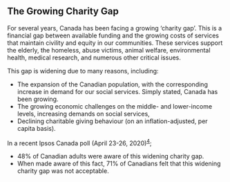 ## The Growing Charity Gap
 
For several years, Canada has been facing a growing ‘charity gap’. This is a financial gap between available funding and the growing costs of services that maintain civility and equity in our communities. These services support the elderly, the homeless, abuse victims, animal welfare, environmental health, medical research, and numerous other critical issues.

This gap is widening due to many reasons, including:

* The expansion of the Canadian population, with the corresponding increase in demand for our social services. Simply stated, Canada has been growing. 
* The growing economic challenges on the middle- and lower-income levels, increasing demands on social services,  
* Declining charitable giving behaviour (on an inflation-adjusted, per capita basis).

In a recent Ipsos Canada poll (April 23-26, 2020)<sup><a href="https://sector3insights.com/products/canadians-understanding-and-opinions-of-charitable-foundations/" target="_blank">4</a></sup>;
* 48% of Canadian adults were aware of this widening charity gap. 
* When made aware of this fact, 71% of Canadians felt that this widening charity gap was not acceptable. 